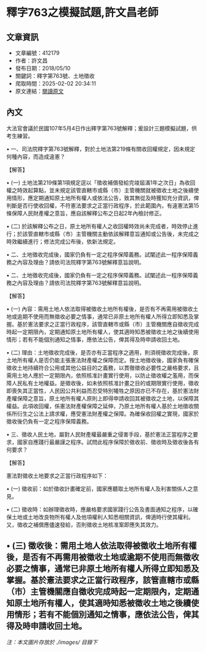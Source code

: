 # 釋字763之模擬試題,許文昌老師

## 文章資訊
- 文章編號：412179
- 作者：許文昌
- 發布日期：2018/05/10
- 關鍵詞：釋字第763號、土地徵收
- 爬取時間：2025-02-02 20:34:11
- 原文連結：[閱讀原文](https://real-estate.get.com.tw/Columns/detail.aspx?no=412179)

## 內文
大法官會議於民國107年5月4日作出釋字第763號解釋；爰設計三題模擬試題，供考生練習。

• 一、司法院釋字第763號解釋，對於土地法第219條有關收回權規定，因未規定何種內容，而造成違憲？

【解答】

• (一) 土地法第219條第1項規定逕以「徵收補償發給完竣屆滿1年之次日」為收回權之時效起算點，並未規定該管直轄市或縣（市）主管機關就被徵收土地之後續使用情形，應定期通知原土地所有權人或依法公告，致其無從及時獲知充分資訊，俾判斷是否行使收回權，不符憲法要求之正當行政程序，於此範圍內，有違憲法第15條保障人民財產權之意旨，應自該解釋公布之日起2年內檢討修正。

• (二) 於該解釋公布之日，原土地所有權人之收回權時效尚未完成者，時效停止進行；於該管直轄市或縣（市）主管機關主動依該解釋意旨通知或公告後，未完成之時效繼續進行；修法完成公布後，依新法規定。

• 二、土地徵收完成後，國家仍負有一定之程序保障義務。試闡述此一程序保障義務之內容及理由？請依司法院釋字第763號解釋意旨說明。

• 二、土地徵收完成後，國家仍負有一定之程序保障義務。試闡述此一程序保障義務之內容及理由？請依司法院釋字第763號解釋意旨說明。

【解答】

• (一) 內容：需用土地人依法取得被徵收土地所有權後，是否有不再需用被徵收土地或逾期不使用而無徵收必要之情事，通常已非原土地所有權人所得立即知悉及掌握。基於憲法要求之正當行政程序，該管直轄市或縣（市）主管機關應自徵收完成時起一定期限內，定期通知原土地所有權人，使其適時知悉被徵收土地之後續使用情形；若有不能個別通知之情事，應依法公告，俾其得及時申請收回土地。

• (二) 理由：土地徵收完成後，是否亦有正當程序之適用，則須視徵收完成後，原土地所有權人是否仍能主張憲法財產權之保障而定。按土地徵收後，國家負有確保徵收土地持續符合公用或其他公益目的之義務，以貫徹徵收必要性之嚴格要求，且需用土地人應於一定期限內，依照核准計畫實行使用，以防止徵收權之濫用，而保障人民私有土地權益。是徵收後，如未依照核准計畫之目的或期限實行使用，徵收即喪失其正當性，人民因公共利益而忍受特別犧牲之原因亦已不存在，基於憲法財產權保障之意旨，原土地所有權人原則上即得申請收回其被徵收之土地，以保障其權益。此項收回權，係憲法財產權保障之延伸，乃原土地所有權人基於土地徵收關係所衍生之公法上請求權，應受憲法財產權之保障。為確保收回權之實現，國家於徵收後仍負有一定之程序保障義務。

• 三、徵收人民土地，屬對人民財產權最嚴重之侵害手段，基於憲法正當程序之要求，國家自應踐行最嚴謹之程序。試問此程序保障於徵收前、徵收時及徵收後各有何要求？

【解答】

憲法對徵收土地要求之正當行政程序如下：

• (一) 徵收前：如於徵收計畫確定前，國家應聽取土地所有權人及利害關係人之意見。

• (二) 徵收時：如辦理徵收時，應嚴格要求國家踐行公告及書面通知之程序，以確保土地或土地改良物所有權人及他項權利人知悉相關資訊，俾適時行使其權利。又，徵收之補償應儘速發給，否則徵收土地核准案即應失其效力。

• (三) 徵收後：需用土地人依法取得被徵收土地所有權後，是否有不再需用被徵收土地或逾期不使用而無徵收必要之情事，通常已非原土地所有權人所得立即知悉及掌握。基於憲法要求之正當行政程序，該管直轄市或縣（市）主管機關應自徵收完成時起一定期限內，定期通知原土地所有權人，使其適時知悉被徵收土地之後續使用情形；若有不能個別通知之情事，應依法公告，俾其得及時申請收回土地。
---
*注：本文圖片存放於 ./images/ 目錄下*
